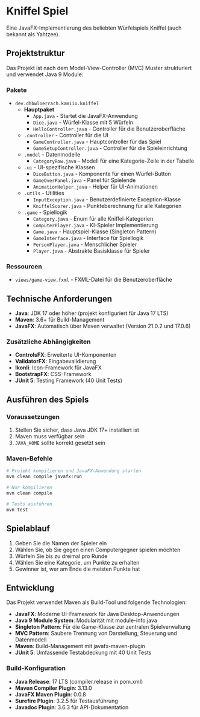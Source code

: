 # Kniffel Spiel

Eine JavaFX-Implementierung des beliebten Würfelspiels Kniffel (auch bekannt als Yahtzee).

## Projektstruktur

Das Projekt ist nach dem Model-View-Controller (MVC) Muster strukturiert und verwendet Java 9 Module:

### Pakete

- `dev.dhbwloerrach.kamiio.kniffel`
  - **Hauptpaket**
    - `App.java` - Startet die JavaFX-Anwendung
    - `Dice.java` - Würfel-Klasse mit 5 Würfeln
    - `HelloController.java` - Controller für die Benutzeroberfläche
  - `.controller` - Controller für die UI
    - `GameController.java` - Hauptcontroller für das Spiel
    - `GameSetupController.java` - Controller für die Spieleinrichtung
  - `.model` - Datenmodelle
    - `CategoryRow.java` - Modell für eine Kategorie-Zeile in der Tabelle
  - `.ui` - UI-spezifische Klassen
    - `DiceButton.java` - Komponente für einen Würfel-Button
    - `GameOverPanel.java` - Panel für Spielende
    - `AnimationHelper.java` - Helper für UI-Animationen
  - `.utils` - Utilities
    - `InputException.java` - Benutzerdefinierte Exception-Klasse
    - `KniffelScorer.java` - Punkteberechnung für alle Kategorien
  - `.game` - Spiellogik
    - `Category.java` - Enum für alle Kniffel-Kategorien
    - `ComputerPlayer.java` - KI-Spieler Implementierung
    - `Game.java` - Hauptspiel-Klasse (Singleton Pattern)
    - `GameInterface.java` - Interface für Spiellogik
    - `PersonPlayer.java` - Menschlicher Spieler
    - `Player.java` - Abstrakte Basisklasse für Spieler

### Ressourcen

- `views/game-view.fxml` - FXML-Datei für die Benutzeroberfläche

## Technische Anforderungen

- **Java**: JDK 17 oder höher (projekt konfiguriert für Java 17 LTS)
- **Maven**: 3.6+ für Build-Management
- **JavaFX**: Automatisch über Maven verwaltet (Version 21.0.2 und 17.0.6)

### Zusätzliche Abhängigkeiten

- **ControlsFX**: Erweiterte UI-Komponenten
- **ValidatorFX**: Eingabevalidierung
- **Ikonli**: Icon-Framework für JavaFX
- **BootstrapFX**: CSS-Framework
- **JUnit 5**: Testing Framework (40 Unit Tests)

## Ausführen des Spiels

### Voraussetzungen

1. Stellen Sie sicher, dass Java JDK 17+ installiert ist
2. Maven muss verfügbar sein
3. `JAVA_HOME` sollte korrekt gesetzt sein

### Maven-Befehle

```bash
# Projekt kompilieren und JavaFX-Anwendung starten
mvn clean compile javafx:run

# Nur kompilieren
mvn clean compile

# Tests ausführen
mvn test
```

## Spielablauf

1. Geben Sie die Namen der Spieler ein
2. Wählen Sie, ob Sie gegen einen Computergegner spielen möchten
3. Würfeln Sie bis zu dreimal pro Runde
4. Wählen Sie eine Kategorie, um Punkte zu erhalten
5. Gewinner ist, wer am Ende die meisten Punkte hat

## Entwicklung

Das Projekt verwendet Maven als Build-Tool und folgende Technologien:

- **JavaFX**: Moderne UI-Framework für Java Desktop-Anwendungen
- **Java 9 Module System**: Modularität mit module-info.java
- **Singleton Pattern**: Für die Game-Klasse zur zentralen Spielverwaltung
- **MVC Pattern**: Saubere Trennung von Darstellung, Steuerung und Datenmodell
- **Maven**: Build-Management mit javafx-maven-plugin
- **JUnit 5**: Umfassende Testabdeckung mit 40 Unit Tests

### Build-Konfiguration

- **Java Release**: 17 LTS (compiler.release in pom.xml)
- **Maven Compiler Plugin**: 3.13.0
- **JavaFX Maven Plugin**: 0.0.8
- **Surefire Plugin**: 3.2.5 für Testausführung
- **Javadoc Plugin**: 3.6.3 für API-Dokumentation
